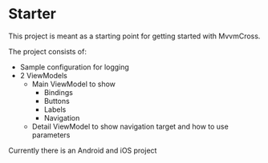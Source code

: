 # Starter

This project is meant as a starting point for getting started with MvvmCross.

The project consists of:
- Sample configuration for logging
- 2 ViewModels
  - Main ViewModel to show
    - Bindings
    - Buttons
    - Labels
    - Navigation
  - Detail ViewModel to show navigation target and how to use parameters

Currently there is an Android and iOS project